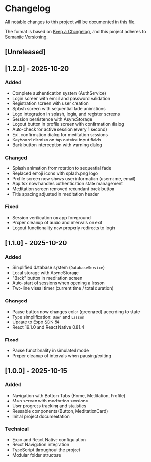 # Changelog

All notable changes to this project will be documented in this file.

The format is based on [Keep a Changelog](https://keepachangelog.com/en/1.0.0/),
and this project adheres to [Semantic Versioning](https://semver.org/spec/v2.0.0.html).

## [Unreleased]

## [1.2.0] - 2025-10-20

### Added
- Complete authentication system (AuthService)
- Login screen with email and password validation
- Registration screen with user creation
- Splash screen with sequential fade animations
- Logo integration in splash, login, and register screens
- Session persistence with AsyncStorage
- Logout button in profile screen with confirmation dialog
- Auto-check for active session (every 1 second)
- Exit confirmation dialog for meditation sessions
- Keyboard dismiss on tap outside input fields
- Back button interception with warning dialog

### Changed
- Splash animation from rotation to sequential fade
- Replaced emoji icons with splash.png logo
- Profile screen now shows user information (username, email)
- App.tsx now handles authentication state management
- Meditation screen removed redundant back button
- Title spacing adjusted in meditation header

### Fixed
- Session verification on app foreground
- Proper cleanup of audio and intervals on exit
- Logout functionality now properly redirects to login

## [1.1.0] - 2025-10-20

### Added
- Simplified database system (`DatabaseService`)
- Local storage with AsyncStorage
- "Back" button in meditation screen
- Auto-start of sessions when opening a lesson
- Two-line visual timer (current time / total duration)

### Changed
- Pause button now changes color (green/red) according to state
- Type simplification: `User` and `Lesson`
- Update to Expo SDK 54
- React 19.1.0 and React Native 0.81.4

### Fixed
- Pause functionality in simulated mode
- Proper cleanup of intervals when pausing/exiting

## [1.0.0] - 2025-10-15

### Added
- Navigation with Bottom Tabs (Home, Meditation, Profile)
- Main screen with meditation sessions
- User progress tracking and statistics
- Reusable components (Button, MeditationCard)
- Initial project documentation

### Technical
- Expo and React Native configuration
- React Navigation integration
- TypeScript throughout the project
- Modular folder structure

